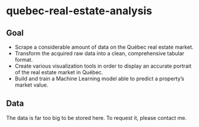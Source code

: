 # quebec-real-estate-analysis
## Goal
- Scrape a considerable amount of data on the Québec real estate market.
- Transform the acquired raw data into a clean, comprehensive tabular format.
- Create various visualization tools in order to display an accurate portrait of the real estate market in Québec.
- Build and train a Machine Learning model able to predict a property’s market value.
## Data
The data is far too big to be stored here. To request it, please contact me.